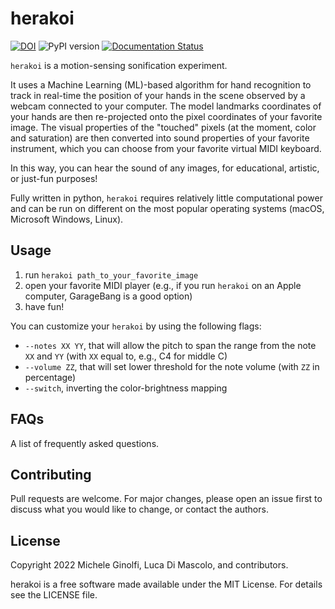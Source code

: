 # herakoi 



[![DOI](https://zenodo.org/badge/515594944.svg)](https://zenodo.org/badge/latestdoi/515594944)
![PyPI version](https://img.shields.io/pypi/v/herakoi) [![Documentation Status](https://readthedocs.org/projects/herakoi/badge/?version=latest)](https://herakoi.readthedocs.io/en/latest/?badge=latest)

`herakoi` is a motion-sensing sonification experiment. 

It uses a Machine Learning (ML)-based algorithm for hand recognition to track in real-time the position of your hands in the scene observed by a webcam connected to your computer. The model landmarks coordinates of your hands are then re-projected onto the pixel coordinates of your favorite image. The visual properties of the "touched" pixels (at the moment, color and saturation) are then converted into sound properties of your favorite instrument, which you can choose from your favorite virtual MIDI keyboard.

In this way, you can hear the sound of any images, for educational, artistic, or just-fun purposes!

Fully written in python, `herakoi` requires relatively little computational power and can be run on different on the most popular operating systems (macOS, Microsoft Windows, Linux). 

## Usage

1. run `herakoi path_to_your_favorite_image`
2. open your favorite MIDI player (e.g., if you run `herakoi` on an Apple computer, GarageBang is a good option) 
3. have fun!

You can customize your `herakoi` by using the following flags:
* `--notes XX YY`, that will allow the pitch to span the range from the note `XX` and `YY` (with `XX` equal to, e.g., C4 for middle C)
* `--volume ZZ`, that will set lower threshold for the note volume (with `ZZ` in percentage)
* `--switch`, inverting the color-brightness mapping 

## FAQs

A list of frequently asked questions.

## Contributing

Pull requests are welcome. For major changes, please open an issue first to discuss what you would like to change, or contact the authors.

## License
Copyright 2022 Michele Ginolfi, Luca Di Mascolo, and contributors.

herakoi is a free software made available under the MIT License. For details see the LICENSE file.

